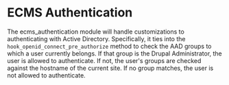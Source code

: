# ECMS Authentication

The ecms_authentication module will handle customizations to 
authenticating with Active Directory. Specifically, it ties into the
`hook_openid_connect_pre_authorize` method to check the AAD groups to which a
user currently belongs. If that group is the Drupal Administrator, the user is
allowed to authenticate. If not, the user's groups are checked against the 
hostname of the current site. If no group matches, the user is not allowed
to authenticate.
